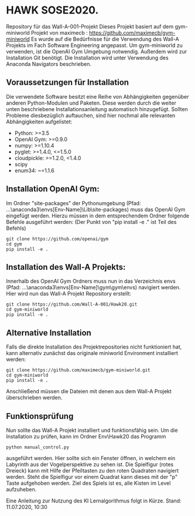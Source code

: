 # HAWK SOSE2020.
Repository für das Wall-A-001-Projekt
Dieses Projekt basiert auf dem gym-miniworld Projekt von maximecb : https://github.com/maximecb/gym-miniworld
Es wurde auf die Bedürfnisse für die Verwendung des Wall-A Projekts im Fach Software Engineering angepasst.
Um gym-miniworld zu verwenden, ist die OpenAI Gym Umgebung notwendig. Außerdem wird zur Installation Git benötigt.
Die Installation wird unter Verwendung des Anaconda Navigators beschrieben.

## Voraussetzungen für Installation
Die verwendete Software besitzt eine Reihe von Abhängigkeiten gegenüber anderen Python-Modulen und Paketen. Diese werden durch die weiter unten beschriebene Installationsanleitung automatisch hinzugefügt. Sollten Probleme diesbezüglich auftauchen, sind hier nochmal alle relevanten Abhängigkeiten aufgelistet:
- Python: >=3.5
- OpenAI Gym: >=0.9.0
- numpy: >=1.10.4
- pyglet: >=1.4.0, <=1.5.0
- cloudpickle: >=1.2.0, <1.4.0
- scipy
- enum34: ~=1.1.6

## Installation OpenAI Gym:
Im Ordner "site-packages" der Pythonumgebung (Pfad: ...\anaconda3\envs\[Env-Name]\Lib\site-packages) muss das OpenAI Gym eingefügt werden.
Hierzu müssen in dem entsprechendem Ordner folgende Befehle ausgeführt werden: (Der Punkt von "pip install -e ." ist Teil des Befehls)
```
git clone https://github.com/openai/gym
cd gym
pip install -e .
```

## Installation des Wall-A Projekts:
Innerhalb des OpenAI Gym Ordners muss nun in das Verzeichnis envs (Pfad: ...\anaconda3\envs\[Env-Name]\gym\gym\envs) navigiert werden.
Hier wird nun das Wall-A Projekt Repository erstellt:
```
git clone https://github.com/Wall-A-001/Hawk20.git
cd gym-miniworld
pip install -e .
```

## Alternative Installation
Falls die direkte Installation des Projektrepositories nicht funktioniert hat, kann alternativ zunächst das originale
miniworld Environment installiert werden:
```
git clone https://github.com/maximecb/gym-miniworld.git
cd gym-miniworld
pip install -e .
```
Anschließend müssen die Dateien mit denen aus dem Wall-A Projekt überschrieben werden.

## Funktionsprüfung    
Nun sollte das Wall-A Projekt installiert und funktionsfähig sein.
Um die Installation zu prüfen, kann im Ordner Env\Hawk20 das Programm
```
python manual_control.py
```
ausgeführt werden. Hier sollte sich ein Fenster öffnen, in welchem ein Labyrinth aus der Vogelperspektive zu sehen ist.
Die Spielfigur (rotes Dreieck) kann mit Hilfe der Pfeiltasten zu den roten Quadraten navigiert werden.
Steht die Spielfigur vor einem Quadrat kann dieses mit der "p" Taste aufgehoben werden.
Ziel des Spiels ist es, alle Kisten im Level aufzuheben.

Eine Anleitung zur Nutzung des KI Lernalgorithmus folgt in Kürze.
Stand: 11.07.2020, 10:30
